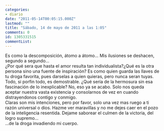 ```yaml
---
categories:
- diario
date: "2011-05-14T00:05:15.000Z"
lastmod: ""
title: "Sábado, 14 de mayo de 2011 a las 1:05"
comments: 0
id: 1305331515
commentList:
---
```


Es como la descomposición, átomo a átomo... Mis ilusiones se deshacen, segundo a segundo...  
¿Por qué sera que hasta el amor resulta tan individualista?¿Qué es la otra persona sino una fuente de inspiración? Es como quien guarda las llaves de tu droga favorita, pues darselas a quien quieras, pero nunca seran tuyas. Todo, si porfin todo, es demostrable. ¿Qué sería de la hermosura sin esa fascinación de lo inexplicable? No, eso ya se acabo. Solo nos queda aceptar nuestra vasta existencia y consolarnos de vez en cuando distrayendonos contigo y conmigo.  
Claras son mis intenciones, pero por favor, solo una vez mas ruego a ti razón universal o dios. Hazme ver maravillas y no me dejes caer en el pozo de la inteligencia resentida. Dejame saborear el culmen de la victoria, del logro supremo...  
...de la droga invadiendo mi cuerpo.